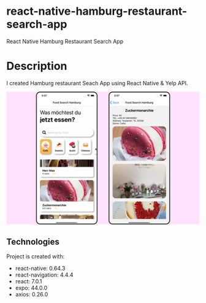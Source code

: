 # react-native-hamburg-restaurant-search-app
React Native Hamburg Restaurant Search App

# Description

I created Hamburg restaurant Seach App using React Native & Yelp API.

<img src='https://github.com/Nafsuki/react-native-hamburg-restaurant-search-app/blob/main/assets/react-native-restaurant-search-app.png' />

## Technologies
Project is created with:
* react-native: 0.64.3
* react-navigation: 4.4.4
* react: 7.0.1
* expo: 44.0.0
* axios: 0.26.0
